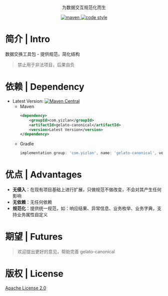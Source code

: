 <p align="center">
  为数据交互规范化而生
</p>

<p align="center">
  <a href="https://central.sonatype.com/search?namespace=com.yizlan&name=gelato-canonical">
    <img alt="maven" src="https://img.shields.io/maven-central/v/com.yizlan/gelato-canonical.svg?style=flat-square">
  </a>

  <a href="https://www.apache.org/licenses/LICENSE-2.0">
    <img alt="code style" src="https://img.shields.io/badge/license-Apache%202-4EB1BA.svg?style=flat-square">
  </a>
</p>

# 简介 | Intro

数据交换工具包 - 提供规范，简化结构

> 禁止用于非法项目，后果自负

# 依赖 | Dependency

- Latest Version: [![Maven Central](https://img.shields.io/maven-central/v/com.yizlan/gelato-canonical.svg)](https://central.sonatype.com/search?namespace=com.yizlan&name=gelato-canonical)
  - Maven 
    ```xml
    <dependency>
        <groupId>com.yizlan</groupId>
        <artifactId>gelato-canonical</artifactId>
        <version>Latest Version</version>
    </dependency>
    ```
  - Gradle
    ```groovy
    implementation group: 'com.yizlan', name: 'gelato-canonical', version: 'Latest Version'
    ```

# 优点 | Advantages

- **无侵入**：在现有项目基础上进行扩展，只做规范不做改变，不会对其产生任何影响
- **无依赖**：无任何依赖
- **规范化**：提供统一规范，如：响应结果、异常信息、业务枚举、业务字典，支持业务属性自定义

# 期望 | Futures

> 欢迎提出更好的意见，帮助完善 gelato-canonical

# 版权 | License

[Apache License 2.0](https://www.apache.org/licenses/LICENSE-2.0)